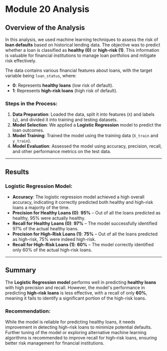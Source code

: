 # **Module 20 Analysis**

## **Overview of the Analysis**
In this analysis, we used machine learning techniques to assess the risk of **loan defaults** based on historical lending data. The objective was to predict whether a loan is classified as **healthy (0)** or **high-risk (1)**. This information is valuable for financial institutions to manage loan portfolios and mitigate risk effectively.

The data contains various financial features about loans, with the target variable being `loan_status`, where:
- **0**: Represents **healthy loans** (low risk of default).
- **1**: Represents **high-risk loans** (high risk of default).

### **Steps in the Process**:
1. **Data Preparation**: Loaded the data, split it into features (`X`) and labels (`y`), and divided it into training and testing datasets.
2. **Model Selection**: We applied a **Logistic Regression** model to predict the loan outcomes.
3. **Model Training**: Trained the model using the training data (`X_train` and `y_train`).
4. **Model Evaluation**: Assessed the model using accuracy, precision, recall, and other performance metrics on the test data.

---

## **Results**
### **Logistic Regression Model**:

- **Accuracy**: The logistic regression model achieved a high overall accuracy, indicating it correctly predicted both healthy and high-risk loans a majority of the time.
- **Precision for Healthy Loans (0)**: **95%** – Out of all the loans predicted as healthy, 95% were actually healthy.
- **Recall for Healthy Loans (0)**: **97%** – The model successfully identified 97% of the actual healthy loans.
- **Precision for High-Risk Loans (1)**: **75%** – Out of all the loans predicted as high-risk, 75% were indeed high-risk.
- **Recall for High-Risk Loans (1)**: **60%** – The model correctly identified only 60% of the actual high-risk loans.

---

## **Summary**
The **Logistic Regression model** performs well in predicting **healthy loans** with high precision and recall. However, the model's performance in predicting **high-risk loans** is less effective, with a recall of only **60%**, meaning it fails to identify a significant portion of the high-risk loans.

### **Recommendation**:
While the model is reliable for predicting healthy loans, it needs improvement in detecting high-risk loans to minimize potential defaults. Further tuning of the model or exploring alternative machine learning algorithms is recommended to improve recall for high-risk loans, ensuring better risk management for financial institutions.

